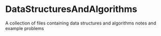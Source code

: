 # DataStructuresAndAlgorithms
A collection of files containing data structures and algorithms notes and example problems
